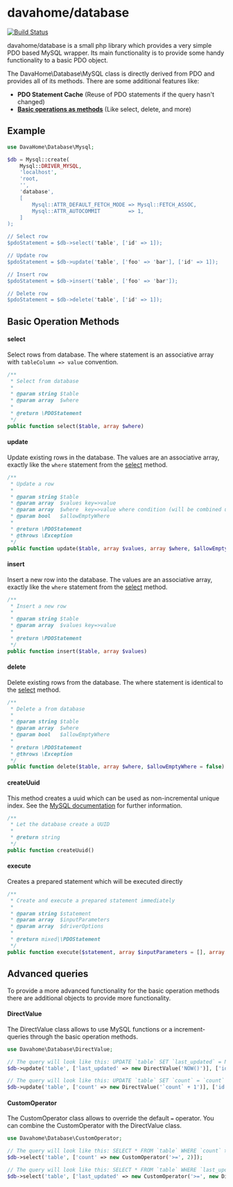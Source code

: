 # davahome/database

[![Build Status](https://travis-ci.org/DavaHome/database.svg?branch=master)](https://travis-ci.org/DavaHome/database)

davahome/database is a small php library which provides a very simple PDO based MySQL wrapper. Its main functionality is to provide some handy functionality to a basic PDO object.

The DavaHome\Database\MySQL class is directly derived from PDO and provides all of its methods. There are some additional features like:

- **PDO Statement Cache** (Reuse of PDO statements if the query hasn't changed)
- **[Basic operations as methods](#basic-operation-methods)** (Like select, delete, and more)


## Example

```php
use DavaHome\Database\Mysql;

$db = Mysql::create(
    Mysql::DRIVER_MYSQL,
    'localhost',
    'root,
    '',
    'database',
    [
        Mysql::ATTR_DEFAULT_FETCH_MODE => Mysql::FETCH_ASSOC,
        Mysql::ATTR_AUTOCOMMIT         => 1,
    ]
);

// Select row
$pdoStatement = $db->select('table', ['id' => 1]);

// Update row
$pdoStatement = $db->update('table', ['foo' => 'bar'], ['id' => 1]);

// Insert row
$pdoStatement = $db->insert('table', ['foo' => 'bar']);

// Delete row
$pdoStatement = $db->delete('table', ['id' => 1]);
```


## Basic Operation Methods


#### select

Select rows from database. The where statement is an associative array with `tableColumn => value` convention.

```php
/**
 * Select from database
 *
 * @param string $table
 * @param array  $where
 *
 * @return \PDOStatement
 */
public function select($table, array $where)
```


#### update

Update existing rows in the database. The values are an associative array, exactly like the `where` statement from the [select](#select) method.

```php
/**
 * Update a row
 *
 * @param string $table
 * @param array  $values key=>value
 * @param array  $where  key=>value where condition (will be combined using AND)
 * @param bool   $allowEmptyWhere
 *
 * @return \PDOStatement
 * @throws \Exception
 */
public function update($table, array $values, array $where, $allowEmptyWhere = false)
```


#### insert

Insert a new row into the database. The values are an associative array, exactly like the `where` statement from the [select](#select) method.

```php
/**
 * Insert a new row
 *
 * @param string $table
 * @param array  $values key=>value
 *
 * @return \PDOStatement
 */
public function insert($table, array $values)
```


#### delete

Delete existing rows from the database. The where statement is identical to the [select](#select) method.

```php
/**
 * Delete a from database
 *
 * @param string $table
 * @param array  $where
 * @param bool   $allowEmptyWhere
 *
 * @return \PDOStatement
 * @throws \Exception
 */
public function delete($table, array $where, $allowEmptyWhere = false)
```


#### createUuid

This method creates a uuid which can be used as non-incremental unique index. See the [MySQL documentation](https://dev.mysql.com/doc/refman/5.7/en/miscellaneous-functions.html#function_uuid) for further information.

```php
/**
 * Let the database create a UUID
 *
 * @return string
 */
public function createUuid()
```


#### execute

Creates a prepared statement which will be executed directly

```php
/**
 * Create and execute a prepared statement immediately
 *
 * @param string $statement
 * @param array  $inputParameters
 * @param array  $driverOptions
 *
 * @return mixed|\PDOStatement
 */
public function execute($statement, array $inputParameters = [], array $driverOptions = [])
```


## Advanced queries

To provide a more advanced functionality for the basic operation methods there are additional objects to provide more functionality.


#### DirectValue

The DirectValue class allows to use MySQL functions or a increment-queries through the basic operation methods.

```php
use Davahome\Database\DirectValue;

// The query will look like this: UPDATE `table` SET `last_updated` = NOW() WHERE `id` = 1
$db->update('table', ['last_updated' => new DirectValue('NOW()')], ['id' => 1]);

// The query will look like this: UPDATE `table` SET `count` = `count` + 1 WHERE `id` = 1
$db->update('table', ['count' => new DirectValue('`count` + 1')], ['id' => 1]);
```


#### CustomOperator

The CustomOperator class allows to override the default `=` operator. You can combine the CustomOperator with the DirectValue class.

```php
use Davahome\Database\CustomOperator;

// The query will look like this: SELECT * FROM `table` WHERE `count` >= 2
$db->select('table', ['count' => new CustomOperator('>=', 2)]);

// The query will look like this: SELECT * FROM `table` WHERE `last_updated` >= NOW()
$db->select('table', ['last_updated' => new CustomOperator('>=', new DirectValue('NOW()'))]);
```
